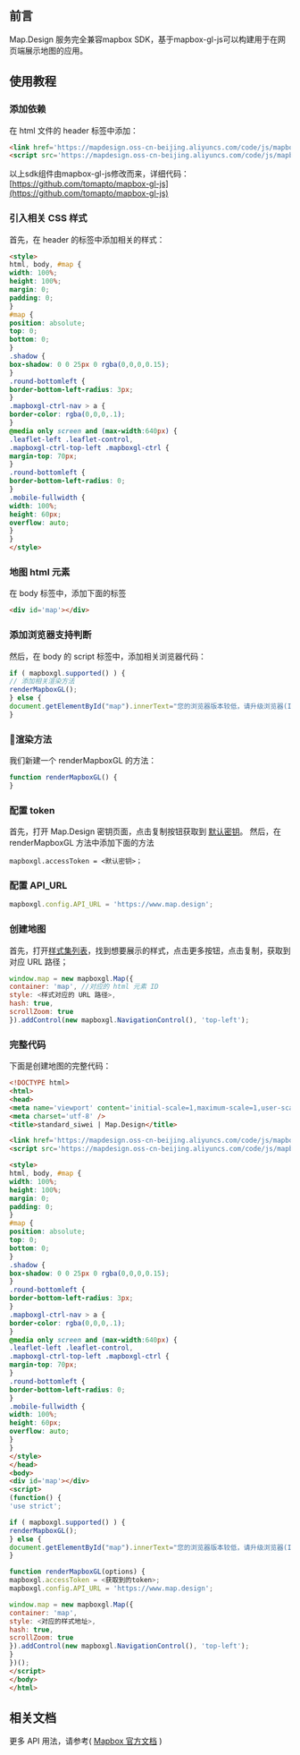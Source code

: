 ## 前言
Map.Design 服务完全兼容mapbox SDK，基于mapbox-gl-js可以构建用于在网页端展示地图的应用。

## 使用教程

### 添加依赖
在 html 文件的 header 标签中添加：
```html
<link href='https://mapdesign.oss-cn-beijing.aliyuncs.com/code/js/mapbox-gl.css' rel='stylesheet' />
<script src='https://mapdesign.oss-cn-beijing.aliyuncs.com/code/js/mapbox-gl.js'></script>
```
以上sdk组件由mapbox-gl-js修改而来，详细代码：[https://github.com/tomapto/mapbox-gl-js](https://github.com/tomapto/mapbox-gl-js)

### 引入相关 CSS 样式
首先，在 header 的标签中添加相关的样式：
```html
<style>
html, body, #map {
width: 100%;
height: 100%;
margin: 0;
padding: 0;
}
#map {
position: absolute;
top: 0;
bottom: 0;
}
.shadow {
box-shadow: 0 0 25px 0 rgba(0,0,0,0.15);
}
.round-bottomleft {
border-bottom-left-radius: 3px;
}
.mapboxgl-ctrl-nav > a {
border-color: rgba(0,0,0,.1);
}
@media only screen and (max-width:640px) {
.leaflet-left .leaflet-control,
.mapboxgl-ctrl-top-left .mapboxgl-ctrl {
margin-top: 70px;
}
.round-bottomleft {
border-bottom-left-radius: 0;
}
.mobile-fullwidth {
width: 100%;
height: 60px;
overflow: auto;
}
}
</style>
```

### 地图 html 元素
在 body 标签中，添加下面的标签
```html
<div id='map'></div>
```

### 添加浏览器支持判断
然后，在 body 的 script 标签中，添加相关浏览器代码：
```javascript
if ( mapboxgl.supported() ) {
// 添加相关渲染方法
renderMapboxGL();
} else {
document.getElementById("map").innerText="您的浏览器版本较低，请升级浏览器(IE11以上，或下载最新chrome浏览器)";
}
```

### 渲染方法 

我们新建一个 renderMapboxGL 的方法：

```javascript
function renderMapboxGL() {
}
```

### 配置 token
首先，打开 Map.Design 密钥页面，点击复制按钮获取到 [默认密钥](https://www.map.design/#/dashboard/account/tokens)。
然后，在 renderMapboxGL 方法中添加下面的方法
```
mapboxgl.accessToken = <默认密钥>；
```

### 配置 API_URL
```javascript
mapboxgl.config.API_URL = 'https://www.map.design';
```

### 创建地图
首先，打开[样式集列表](https://www.map.design/#/dashboard/stylesets)，找到想要展示的样式，点击更多按钮，点击复制，获取到对应 URL 路径；
```javascript
window.map = new mapboxgl.Map({
container: 'map', //对应的 html 元素 ID
style: <样式对应的 URL 路径>,
hash: true,
scrollZoom: true
}).addControl(new mapboxgl.NavigationControl(), 'top-left');
```

### 完整代码

下面是创建地图的完整代码：

```html
<!DOCTYPE html>
<html>
<head>
<meta name='viewport' content='initial-scale=1,maximum-scale=1,user-scalable=no' />
<meta charset='utf-8' />
<title>standard_siwei | Map.Design</title>

<link href='https://mapdesign.oss-cn-beijing.aliyuncs.com/code/js/mapbox-gl.css' rel='stylesheet' />
<script src='https://mapdesign.oss-cn-beijing.aliyuncs.com/code/js/mapbox-gl.js'></script>

<style>
html, body, #map {
width: 100%;
height: 100%;
margin: 0;
padding: 0;
}
#map {
position: absolute;
top: 0;
bottom: 0;
}
.shadow {
box-shadow: 0 0 25px 0 rgba(0,0,0,0.15);
}
.round-bottomleft {
border-bottom-left-radius: 3px;
}
.mapboxgl-ctrl-nav > a {
border-color: rgba(0,0,0,.1);
}
@media only screen and (max-width:640px) {
.leaflet-left .leaflet-control,
.mapboxgl-ctrl-top-left .mapboxgl-ctrl {
margin-top: 70px;
}
.round-bottomleft {
border-bottom-left-radius: 0;
}
.mobile-fullwidth {
width: 100%;
height: 60px;
overflow: auto;
}
}
</style>
</head>
<body>
<div id='map'></div>
<script>
(function() {
'use strict';

if ( mapboxgl.supported() ) {
renderMapboxGL();
} else {
document.getElementById("map").innerText="您的浏览器版本较低，请升级浏览器(IE11以上，或chrome浏览器)";
}

function renderMapboxGL(options) {
mapboxgl.accessToken = <获取到的token>;
mapboxgl.config.API_URL = 'https://www.map.design';

window.map = new mapboxgl.Map({
container: 'map',
style: <对应的样式地址>,
hash: true,
scrollZoom: true
}).addControl(new mapboxgl.NavigationControl(), 'top-left');
}
})();
</script>
</body>
</html>
```

## 相关文档
更多 API 用法，请参考( [Mapbox 官方文档](https://www.mapbox.com/mapbox-gl-js/api/) )